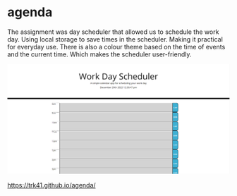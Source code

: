 # agenda
The assignment was day scheduler that allowed us to schedule the work day.
Using local storage to save times in the scheduler.
Making it practical for everyday use.
There is also a colour theme based on the time of events and the current time.
Which makes the scheduler user-friendly.

![(Assets/Screenshot (4).png)](https://github.com/TRK41/agenda/blob/6296e68dec4bcfa8c704cc5fe6e34160d0639fc7/Assets/Screenshot%20(4).png)


https://trk41.github.io/agenda/
